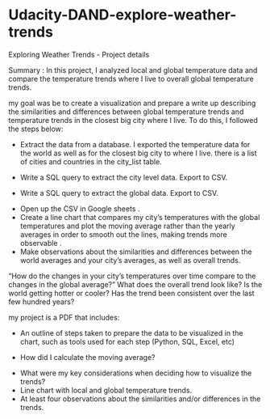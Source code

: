 # Udacity-DAND-explore-weather-trends

Exploring Weather Trends - Project details

Summary :
In this project, I analyzed local and global temperature data and compare the temperature trends where I live to overall global temperature trends.

my goal was be to create a visualization and prepare a write up describing the similarities and differences between global temperature trends and temperature trends in the closest big city where I live. To do this, I followed the steps below:

* Extract the data from a database. I exported the temperature data for the world as well as for the closest big city to where I live. there is a list of cities and countries in the city_list table. 
- Write a SQL query to extract the city level data. Export to CSV.
* Write a SQL query to extract the global data. Export to CSV.
- Open up the CSV in Google sheets .
- Create a line chart that compares my city’s temperatures with the global temperatures and plot the moving average rather than the yearly averages in order to smooth out the lines, making trends more observable .
- Make observations about the similarities and differences between the world averages and your city’s averages, as well as overall trends.

“How do the changes in your city’s temperatures over time compare to the changes in the global average?”
What does the overall trend look like? Is the world getting hotter or cooler? Has the trend been consistent over the last few hundred years?

my project is a PDF that includes:

- An outline of steps taken to prepare the data to be visualized in the chart, such as tools used for each step (Python, SQL, Excel, etc)
* How did I calculate the moving average?
- What were my key considerations when deciding how to visualize the trends?
- Line chart with local and global temperature trends.
- At least four observations about the similarities and/or differences in the trends.
